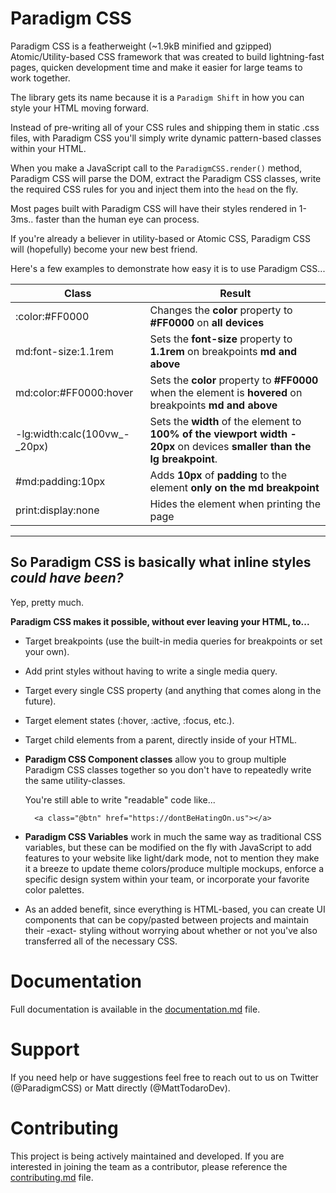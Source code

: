 # Paradigm CSS

Paradigm CSS is a featherweight (~1.9kB minified and gzipped) Atomic/Utility-based CSS framework that was created to build lightning-fast pages, quicken development time and make it easier for large teams to work together.

The library gets its name because it is a `Paradigm Shift` in how you can style your HTML moving forward.

Instead of pre-writing all of your CSS rules and shipping them in static .css files, with Paradigm CSS you'll simply write dynamic pattern-based classes within your HTML.

When you make a JavaScript call to the `ParadigmCSS.render()` method, Paradigm CSS will parse the DOM, extract the Paradigm CSS classes, write the required CSS rules for you and inject them into the `head` on the fly.

Most pages built with Paradigm CSS will have their styles rendered in 1-3ms.. faster than the human eye can process.

If you're already a believer in utility-based or Atomic CSS, Paradigm CSS will (hopefully) become your new best friend.

Here's a few examples to demonstrate how easy it is to use Paradigm CSS...

| Class | Result |
| --- | --- |
| :color:#FF0000 | Changes the **color** property to **#FF0000** on **all devices** |
| md:font-size:1.1rem | Sets the **font-size** property to **1.1rem** on breakpoints **md and above** |
| md:color:#FF0000:hover | Sets the **color** property to **#FF0000** when the element is **hovered** on breakpoints **md and above** |
| -lg:width:calc(100vw_-_20px) | Sets the **width** of the element to **100% of the viewport width - 20px** on devices **smaller than the lg breakpoint**. |
| #md:padding:10px | Adds **10px** of **padding** to the element **only on the md breakpoint** |
| print:display:none | Hides the element when printing the page |

___

## So Paradigm CSS is basically what inline styles *could have been?*

Yep, pretty much.

**Paradigm CSS makes it possible, without ever leaving your HTML, to...**
    
* Target breakpoints (use the built-in media queries for breakpoints or set your own).

* Add print styles without having to write a single media query.

* Target every single CSS property (and anything that comes along in the future).

* Target element states (:hover, :active, :focus, etc.).

* Target child elements from a parent, directly inside of your HTML.

* **Paradigm CSS Component classes** allow you to group multiple Paradigm CSS classes together so you don't have to repeatedly write the same utility-classes. 

    You're still able to write "readable" code like...

        <a class="@btn" href="https://dontBeHatingOn.us"></a>

* **Paradigm CSS Variables** work in much the same way as traditional CSS variables, but these can be modified on the fly with JavaScript to add features to your website like light/dark mode, not to mention they make it a breeze to update theme colors/produce multiple mockups, enforce a specific design system within your team, or incorporate your favorite color palettes.

* As an added benefit, since everything is HTML-based, you can create UI components that can be copy/pasted between projects and maintain their -exact- styling without worrying about whether or not you've also transferred all of the necessary CSS.


# Documentation

Full documentation is available in the [documentation.md](documentation.md) file.

# Support

If you need help or have suggestions feel free to reach out to us on Twitter (@ParadigmCSS) or Matt directly (@MattTodaroDev).

# Contributing

This project is being actively maintained and developed. If you are interested in joining the team as a contributor, please reference the [contributing.md](contributing.md) file.
